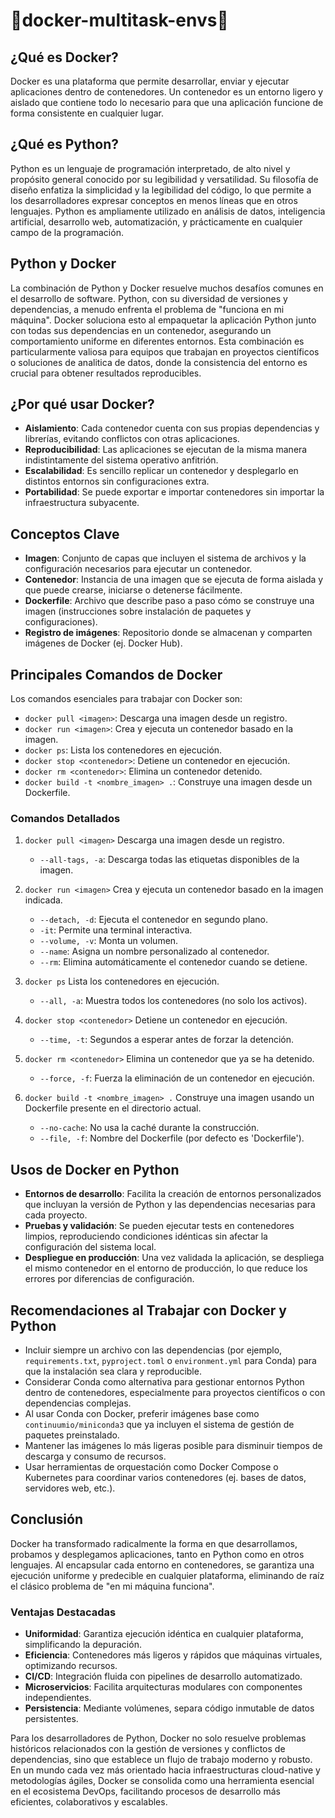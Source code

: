 # 🐳docker-multitask-envs🐳

## ¿Qué es Docker?

Docker es una plataforma que permite desarrollar, enviar y ejecutar aplicaciones dentro de contenedores. Un contenedor es un entorno ligero y aislado que contiene todo lo necesario para que una aplicación funcione de forma consistente en cualquier lugar.

## ¿Qué es Python?

Python es un lenguaje de programación interpretado, de alto nivel y propósito general conocido por su legibilidad y versatilidad. Su filosofía de diseño enfatiza la simplicidad y la legibilidad del código, lo que permite a los desarrolladores expresar conceptos en menos líneas que en otros lenguajes. Python es ampliamente utilizado en análisis de datos, inteligencia artificial, desarrollo web, automatización, y prácticamente en cualquier campo de la programación.

## Python y Docker

La combinación de Python y Docker resuelve muchos desafíos comunes en el desarrollo de software. Python, con su diversidad de versiones y dependencias, a menudo enfrenta el problema de "funciona en mi máquina". Docker soluciona esto al empaquetar la aplicación Python junto con todas sus dependencias en un contenedor, asegurando un comportamiento uniforme en diferentes entornos. Esta combinación es particularmente valiosa para equipos que trabajan en proyectos científicos o soluciones de analitica de datos, donde la consistencia del entorno es crucial para obtener resultados reproducibles.

## ¿Por qué usar Docker?

- **Aislamiento**: Cada contenedor cuenta con sus propias dependencias y librerías, evitando conflictos con otras aplicaciones.  
- **Reproducibilidad**: Las aplicaciones se ejecutan de la misma manera indistintamente del sistema operativo anfitrión.  
- **Escalabilidad**: Es sencillo replicar un contenedor y desplegarlo en distintos entornos sin configuraciones extra.  
- **Portabilidad**: Se puede exportar e importar contenedores sin importar la infraestructura subyacente.

## Conceptos Clave

- **Imagen**: Conjunto de capas que incluyen el sistema de archivos y la configuración necesarios para ejecutar un contenedor.  
- **Contenedor**: Instancia de una imagen que se ejecuta de forma aislada y que puede crearse, iniciarse o detenerse fácilmente.  
- **Dockerfile**: Archivo que describe paso a paso cómo se construye una imagen (instrucciones sobre instalación de paquetes y configuraciones).  
- **Registro de imágenes**: Repositorio donde se almacenan y comparten imágenes de Docker (ej. Docker Hub).  

## Principales Comandos de Docker

Los comandos esenciales para trabajar con Docker son:

- `docker pull <imagen>`: Descarga una imagen desde un registro.
- `docker run <imagen>`: Crea y ejecuta un contenedor basado en la imagen.
- `docker ps`: Lista los contenedores en ejecución.
- `docker stop <contenedor>`: Detiene un contenedor en ejecución.
- `docker rm <contenedor>`: Elimina un contenedor detenido.
- `docker build -t <nombre_imagen> .`: Construye una imagen desde un Dockerfile.

### Comandos Detallados

1. `docker pull <imagen>`
    Descarga una imagen desde un registro.
    - `--all-tags, -a`: Descarga todas las etiquetas disponibles de la imagen.

2. `docker run <imagen>`
    Crea y ejecuta un contenedor basado en la imagen indicada.
    - `--detach, -d`: Ejecuta el contenedor en segundo plano.
    - `-it`: Permite una terminal interactiva.
    - `--volume, -v`: Monta un volumen.
    - `--name`: Asigna un nombre personalizado al contenedor.
    - `--rm`: Elimina automáticamente el contenedor cuando se detiene.

3. `docker ps`
    Lista los contenedores en ejecución.
    - `--all, -a`: Muestra todos los contenedores (no solo los activos).

4. `docker stop <contenedor>`
    Detiene un contenedor en ejecución.
    - `--time, -t`: Segundos a esperar antes de forzar la detención.

5. `docker rm <contenedor>`
    Elimina un contenedor que ya se ha detenido.
    - `--force, -f`: Fuerza la eliminación de un contenedor en ejecución.

6. `docker build -t <nombre_imagen> .`
    Construye una imagen usando un Dockerfile presente en el directorio actual.
    - `--no-cache`: No usa la caché durante la construcción.
    - `--file, -f`: Nombre del Dockerfile (por defecto es 'Dockerfile').

## Usos de Docker en Python

- **Entornos de desarrollo**: Facilita la creación de entornos personalizados que incluyan la versión de Python y las dependencias necesarias para cada proyecto.  
- **Pruebas y validación**: Se pueden ejecutar tests en contenedores limpios, reproduciendo condiciones idénticas sin afectar la configuración del sistema local.  
- **Despliegue en producción**: Una vez validada la aplicación, se despliega el mismo contenedor en el entorno de producción, lo que reduce los errores por diferencias de configuración.  

## Recomendaciones al Trabajar con Docker y Python

- Incluir siempre un archivo con las dependencias (por ejemplo, `requirements.txt`, `pyproject.toml` o `environment.yml` para Conda) para que la instalación sea clara y reproducible.
- Considerar Conda como alternativa para gestionar entornos Python dentro de contenedores, especialmente para proyectos científicos o con dependencias complejas.
- Al usar Conda con Docker, preferir imágenes base como `continuumio/miniconda3` que ya incluyen el sistema de gestión de paquetes preinstalado.  
- Mantener las imágenes lo más ligeras posible para disminuir tiempos de descarga y consumo de recursos.  
- Usar herramientas de orquestación como Docker Compose o Kubernetes para coordinar varios contenedores (ej. bases de datos, servidores web, etc.).  

## Conclusión

Docker ha transformado radicalmente la forma en que desarrollamos, probamos y desplegamos aplicaciones, tanto en Python como en otros lenguajes. Al encapsular cada entorno en contenedores, se garantiza una ejecución uniforme y predecible en cualquier plataforma, eliminando de raíz el clásico problema de "en mi máquina funciona". 

### Ventajas Destacadas

- **Uniformidad**: Garantiza ejecución idéntica en cualquier plataforma, simplificando la depuración.
- **Eficiencia**: Contenedores más ligeros y rápidos que máquinas virtuales, optimizando recursos.
- **CI/CD**: Integración fluida con pipelines de desarrollo automatizado.
- **Microservicios**: Facilita arquitecturas modulares con componentes independientes.
- **Persistencia**: Mediante volúmenes, separa código inmutable de datos persistentes.

Para los desarrolladores de Python, Docker no solo resuelve problemas históricos relacionados con la gestión de versiones y conflictos de dependencias, sino que establece un flujo de trabajo moderno y robusto. En un mundo cada vez más orientado hacia infraestructuras cloud-native y metodologías ágiles, Docker se consolida como una herramienta esencial en el ecosistema DevOps, facilitando procesos de desarrollo más eficientes, colaborativos y escalables.